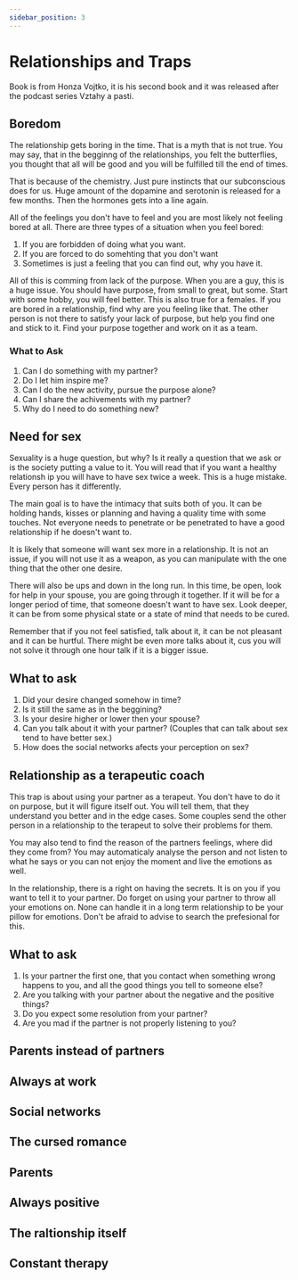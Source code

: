 ```yaml
---
sidebar_position: 3
---
```


# Relationships and Traps

Book is from Honza Vojtko, it is his second book and it was 
released after the podcast series Vztahy a pasti.

## Boredom

The relationship gets boring in the time. That is a myth that is not true.
You may say, that in the begginng of the relationships, you felt the butterflies,
you thought that all will be good and you will be fulfilled till the end of times.

That is because of the chemistry. Just pure instincts that our subconscious does 
for us. Huge amount of the dopamine and serotonin is released for a few months.
Then the hormones gets into a line again.

All of the feelings you don't have to feel and you are most likely not feeling bored at all.
There are three types of a situation when you feel bored:
1. If you are forbidden of doing what you want.
2. If you are forced to do somehting that you don't want
3. Sometimes is just a feeling that you can find out, why you have it.

All of this is comming from lack of the purpose. When you are a guy,
this is a huge issue. You should have purpose, from small to great, but some.
Start with some hobby, you will feel better. This is also true for a 
females. If you are bored in a relationship, find why are you feeling like that.
The other person is not there to satisfy your lack of purpose, but help you 
find one and stick to it. Find your purpose together and work on it as a team.

### What to Ask

1. Can I do something with my partner?
2. Do I let him inspire me?
3. Can I do the new activity, pursue the purpose alone?
4. Can I share the achivements with my partner?
5. Why do I need to do something new? 
   

## Need for sex

Sexuality is a huge question, but why? Is it really a question that we ask or is the 
society putting a value to it. You will read that if you want a healthy relationsh ip 
you will have to have sex twice a week. This is a huge mistake. Every person has it
differently. 

The main goal is to have the intimacy that suits both of you. It can be holding hands,
kisses or planning and having a quality time with some touches. Not everyone needs to
penetrate or be penetrated to have a good relationship if he doesn't want to.

It is likely that someone will want sex more in a relationship. It is not an issue,
if you will not use it as a weapon, as you can manipulate with the one thing that 
the other one desire. 

There will also be ups and down in the long run. In this time, be open, look for help 
in your spouse, you are going through it together. If it will be for a longer period 
of time, that someone doesn't want to have sex. Look deeper, it can be from some 
physical state or a state of mind that needs to be cured.

Remember that if you not feel satisfied, talk about it, it can be not pleasant and it can 
be hurtful. There might be even more talks about it, cus you will not solve it through one
hour talk if it is a bigger issue.

## What to ask

1. Did your desire changed somehow in time?
2. Is it still the same as in the beggining?
3. Is your desire higher or lower then your spouse?
4. Can you talk about it with your partner? (Couples that can talk about sex tend to have better sex.)
5. How does the social networks afects your perception on sex?

## Relationship as a terapeutic coach

This trap is about using your partner as a terapeut. You don't have to do it on 
purpose, but it will figure itself out. You will tell them, that they understand 
you better and in the edge cases. Some couples send the other person in a relationship
to the terapeut to solve their problems for them.

You may also tend to find the reason of the partners feelings, where did they 
come from? You may automaticaly analyse the person and not listen to what he says
or you can not enjoy the moment and live the emotions as well.

In the relationship, there is a right on having the secrets. It is on you 
if you want to tell it to your partner. Do forget on using your partner to 
throw all your emotions on. None can handle it in a long term relationship to 
be your pillow for emotions. Don't be afraid to advise to search the prefesional for this.

## What to ask

1. Is your partner the first one, that you contact when something wrong happens to you, and all the good things you tell to someone else?
2. Are you talking with your partner about the negative and the positive things?
3. Do you expect some resolution from your partner?
4. Are you mad if the partner is not properly listening to you? 

## Parents instead of partners

## Always at work

## Social networks

## The cursed romance

## Parents

## Always positive

## The raltionship itself

## Constant therapy



